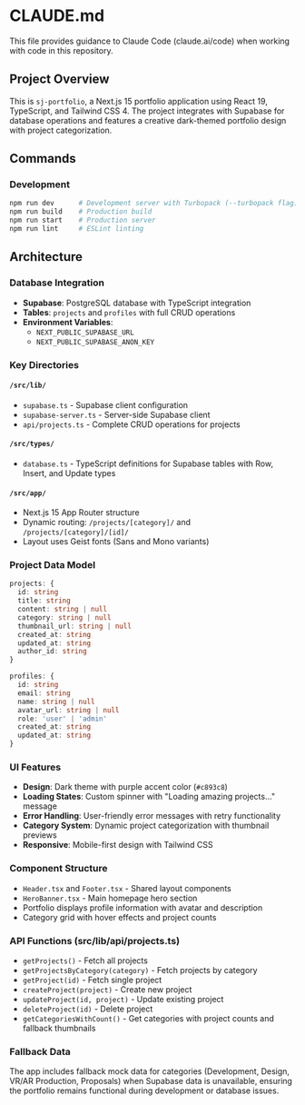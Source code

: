 # CLAUDE.md

This file provides guidance to Claude Code (claude.ai/code) when working with code in this repository.

## Project Overview

This is `sj-portfolio`, a Next.js 15 portfolio application using React 19, TypeScript, and Tailwind CSS 4. The project integrates with Supabase for database operations and features a creative dark-themed portfolio design with project categorization.

## Commands

### Development
```bash
npm run dev      # Development server with Turbopack (--turbopack flag)
npm run build    # Production build
npm run start    # Production server
npm run lint     # ESLint linting
```

## Architecture

### Database Integration
- **Supabase**: PostgreSQL database with TypeScript integration
- **Tables**: `projects` and `profiles` with full CRUD operations
- **Environment Variables**: 
  - `NEXT_PUBLIC_SUPABASE_URL`
  - `NEXT_PUBLIC_SUPABASE_ANON_KEY`

### Key Directories

#### `/src/lib/`
- `supabase.ts` - Supabase client configuration
- `supabase-server.ts` - Server-side Supabase client
- `api/projects.ts` - Complete CRUD operations for projects

#### `/src/types/`
- `database.ts` - TypeScript definitions for Supabase tables with Row, Insert, and Update types

#### `/src/app/`
- Next.js 15 App Router structure
- Dynamic routing: `/projects/[category]/` and `/projects/[category]/[id]/`
- Layout uses Geist fonts (Sans and Mono variants)

### Project Data Model
```typescript
projects: {
  id: string
  title: string
  content: string | null
  category: string | null
  thumbnail_url: string | null
  created_at: string
  updated_at: string
  author_id: string
}

profiles: {
  id: string
  email: string
  name: string | null
  avatar_url: string | null
  role: 'user' | 'admin'
  created_at: string
  updated_at: string
}
```

### UI Features
- **Design**: Dark theme with purple accent color (`#c893c8`)
- **Loading States**: Custom spinner with "Loading amazing projects..." message
- **Error Handling**: User-friendly error messages with retry functionality
- **Category System**: Dynamic project categorization with thumbnail previews
- **Responsive**: Mobile-first design with Tailwind CSS

### Component Structure
- `Header.tsx` and `Footer.tsx` - Shared layout components
- `HeroBanner.tsx` - Main homepage hero section
- Portfolio displays profile information with avatar and description
- Category grid with hover effects and project counts

### API Functions (src/lib/api/projects.ts)
- `getProjects()` - Fetch all projects
- `getProjectsByCategory(category)` - Fetch projects by category
- `getProject(id)` - Fetch single project
- `createProject(project)` - Create new project
- `updateProject(id, project)` - Update existing project
- `deleteProject(id)` - Delete project
- `getCategoriesWithCount()` - Get categories with project counts and fallback thumbnails

### Fallback Data
The app includes fallback mock data for categories (Development, Design, VR/AR Production, Proposals) when Supabase data is unavailable, ensuring the portfolio remains functional during development or database issues.